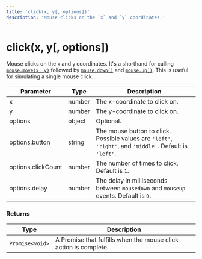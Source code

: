 ```yaml
---
title: 'click(x, y[, options])'
description: 'Mouse clicks on the `x` and `y` coordinates.'
---
```


# click(x, y[, options])

Mouse clicks on the `x` and `y` coordinates. It's a shorthand for calling [`mouse.move(x, y)`](https://grafana.com/docs/k6/<K6_VERSION>/javascript-api/k6-browser/mouse/move) followed by [`mouse.down()`](https://grafana.com/docs/k6/<K6_VERSION>/javascript-api/k6-browser/mouse/down) and [`mouse.up()`](https://grafana.com/docs/k6/<K6_VERSION>/javascript-api/k6-browser/mouse/up). This is useful for simulating a single mouse click.

| Parameter          | Type   | Description                                                                                              |
| ------------------ | ------ | -------------------------------------------------------------------------------------------------------- |
| x                  | number | The x-coordinate to click on.                                                                            |
| y                  | number | The y-coordinate to click on.                                                                            |
| options            | object | Optional.                                                                                                |
| options.button     | string | The mouse button to click. Possible values are `'left'`, `'right'`, and `'middle'`. Default is `'left'`. |
| options.clickCount | number | The number of times to click. Default is `1`.                                                            |
| options.delay      | number | The delay in milliseconds between `mousedown` and `mouseup` events. Default is `0`.                      |

### Returns

| Type            | Description                                                      |
| --------------- | ---------------------------------------------------------------- |
| `Promise<void>` | A Promise that fulfills when the mouse click action is complete. |

